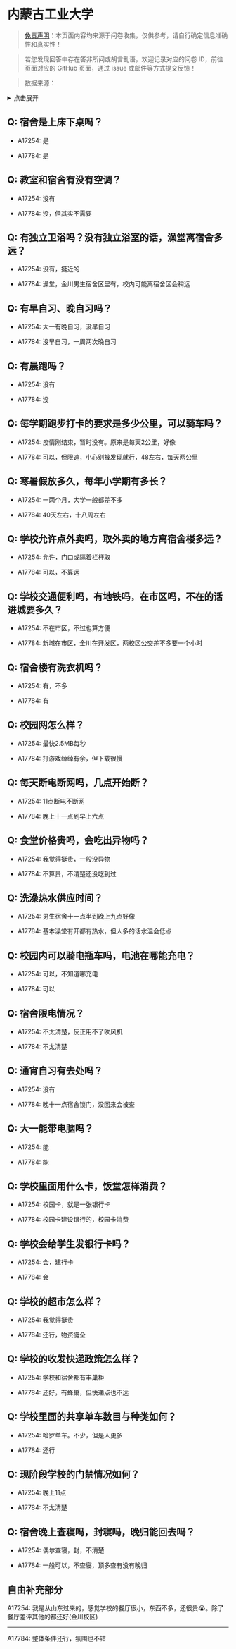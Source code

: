 # 内蒙古工业大学

> [免责声明](https://colleges.chat/#_3)：本页面内容均来源于问卷收集，仅供参考，请自行确定信息准确性和真实性！

> 若您发现回答中存在答非所问或胡言乱语，欢迎记录对应的问卷 ID，前往页面对应的 GitHub 页面，通过 issue 或邮件等方式提交反馈！

> 数据来源：

<details><summary>点击展开</summary>
<ul>
<li>A17254: 匿名 (2023 年 05 月)</li>
<li>A17784: 匿名 (2023 年 06 月)</li>
</ul>
</details>

## Q: 宿舍是上床下桌吗？

- A17254: 是

- A17784: 是

## Q: 教室和宿舍有没有空调？

- A17254: 没有

- A17784: 没，但其实不需要

## Q: 有独立卫浴吗？没有独立浴室的话，澡堂离宿舍多远？

- A17254: 没有，挺近的

- A17784: 澡堂，金川男生宿舍区里有，校内可能离宿舍区会稍远

## Q: 有早自习、晚自习吗？

- A17254: 大一有晚自习，没早自习

- A17784: 没早自习，一周两次晚自习

## Q: 有晨跑吗？

- A17254: 没有

- A17784: 没

## Q: 每学期跑步打卡的要求是多少公里，可以骑车吗？

- A17254: 疫情刚结束，暂时没有。原来是每天2公里，好像

- A17784: 可以，但限速，小心别被发现就行，48左右，每天两公里

## Q: 寒暑假放多久，每年小学期有多长？

- A17254: 一两个月，大学一般都差不多

- A17784: 40天左右，十八周左右

## Q: 学校允许点外卖吗，取外卖的地方离宿舍楼多远？

- A17254: 允许，门口或隔着栏杆取

- A17784: 可以，不算远

## Q: 学校交通便利吗，有地铁吗，在市区吗，不在的话进城要多久？

- A17254: 不在市区，不过也算方便

- A17784: 新城在市区，金川在开发区，两校区公交差不多要一个小时

## Q: 宿舍楼有洗衣机吗？

- A17254: 有，不多

- A17784: 有

## Q: 校园网怎么样？

- A17254: 最快2.5MB每秒

- A17784: 打游戏绰绰有余，但下载很慢

## Q: 每天断电断网吗，几点开始断？

- A17254: 11点断电不断网

- A17784: 晚上十一点到早上六点

## Q: 食堂价格贵吗，会吃出异物吗？

- A17254: 我觉得挺贵，一般没异物

- A17784: 不算贵，不清楚还没吃到过

## Q: 洗澡热水供应时间？

- A17254: 男生宿舍十一点半到晚上九点好像

- A17784: 基本澡堂有开都有热水，但人多的话水温会低点

## Q: 校园内可以骑电瓶车吗，电池在哪能充电？

- A17254: 可以，不知道哪充电

- A17784: 可以

## Q: 宿舍限电情况？

- A17254: 不太清楚，反正用不了吹风机

- A17784: 不太清楚

## Q: 通宵自习有去处吗？

- A17254: 没有

- A17784: 晚十一点宿舍锁门，没回来会被查

## Q: 大一能带电脑吗？

- A17254: 能

- A17784: 能

## Q: 学校里面用什么卡，饭堂怎样消费？

- A17254: 校园卡，就是一张银行卡

- A17784: 校园卡建设银行的，校园卡消费

## Q: 学校会给学生发银行卡吗？

- A17254: 会，建行卡

- A17784: 会

## Q: 学校的超市怎么样？

- A17254: 我觉得挺贵

- A17784: 还行，物资挺全

## Q: 学校的收发快递政策怎么样？

- A17254: 学校和宿舍都有丰巢柜

- A17784: 还好，有蜂巢，但快递点也不远

## Q: 学校里面的共享单车数目与种类如何？

- A17254: 哈罗单车。不少，但是人更多

- A17784: 还行

## Q: 现阶段学校的门禁情况如何？

- A17254: 晚上11点

- A17784: 不太清楚

## Q: 宿舍晚上查寝吗，封寝吗，晚归能回去吗？

- A17254: 偶尔查寝，封，不清楚

- A17784: 一般可以，不查寝，顶多查有没有晚归

## 自由补充部分

A17254: 我是从山东过来的，感觉学校的餐厅很小，东西不多，还很贵😭。除了餐厅差评其他的都还好(金川校区)

***

A17784: 整体条件还行，氛围也不错